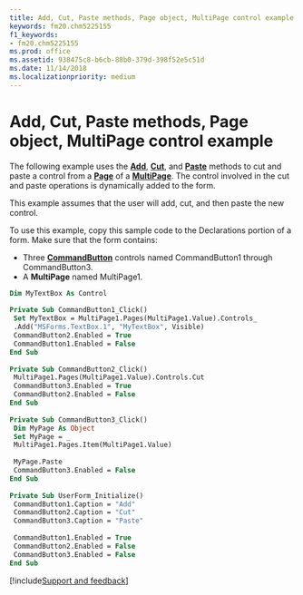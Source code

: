 ```yaml
---
title: Add, Cut, Paste methods, Page object, MultiPage control example
keywords: fm20.chm5225155
f1_keywords:
- fm20.chm5225155
ms.prod: office
ms.assetid: 938475c8-b6cb-88b0-379d-398f52e5c51d
ms.date: 11/14/2018
ms.localizationpriority: medium
---
```



# Add, Cut, Paste methods, Page object, MultiPage control example

The following example uses the **[Add](add-method-microsoft-forms.md)**, **[Cut](cut-method-microsoft-forms.md)**, and **[Paste](paste-method-microsoft-forms.md)** methods to cut and paste a control from a **[Page](page-object.md)** of a **[MultiPage](multipage-control.md)**. The control involved in the cut and paste operations is dynamically added to the form.

This example assumes that the user will add, cut, and then paste the new control.

To use this example, copy this sample code to the Declarations portion of a form. Make sure that the form contains:

- Three **[CommandButton](commandbutton-control.md)** controls named CommandButton1 through CommandButton3.   
- A **MultiPage** named MultiPage1.

```vb
Dim MyTextBox As Control 
 
Private Sub CommandButton1_Click() 
 Set MyTextBox = MultiPage1.Pages(MultiPage1.Value).Controls_ 
 .Add("MSForms.TextBox.1", "MyTextBox", Visible) 
 CommandButton2.Enabled = True 
 CommandButton1.Enabled = False 
End Sub 
 
Private Sub CommandButton2_Click() 
 MultiPage1.Pages(MultiPage1.Value).Controls.Cut 
 CommandButton3.Enabled = True 
 CommandButton2.Enabled = False 
End Sub 
 
Private Sub CommandButton3_Click() 
 Dim MyPage As Object 
 Set MyPage = _ 
 MultiPage1.Pages.Item(MultiPage1.Value) 
 
 MyPage.Paste 
 CommandButton3.Enabled = False 
End Sub 
 
Private Sub UserForm_Initialize() 
 CommandButton1.Caption = "Add" 
 CommandButton2.Caption = "Cut" 
 CommandButton3.Caption = "Paste" 
 
 CommandButton1.Enabled = True 
 CommandButton2.Enabled = False 
 CommandButton3.Enabled = False 
End Sub
```

[!include[Support and feedback](~/includes/feedback-boilerplate.md)]